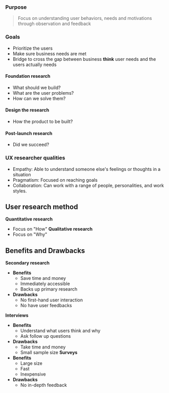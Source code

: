 ### Purpose
> Focus on understanding user behaviors, needs and motivations through observation and feedback

### Goals
- Prioritize the users
- Make sure business needs are met
- Bridge to cross the gap between business **think** user needs and the users actually needs

#### Foundation research
- What should we build?
- What are the user problems?
- How can we solve them?

#### Design the research
- How the product to be built?

#### Post-launch research
- Did we succeed?


### UX researcher qualities

- Empathy: Able to understand someone else's feelings or thoughts in a situation
- Pragmatism: Focused on reaching goals
- Collaboration: Can work with a range of people, personalities, and work styles.

## User research method

**Quantitative research**
- Focus on "How"
**Qualitative research**
- Focus on "Why"


## Benefits and Drawbacks
**Secondary research**
- **Benefits**
	- Save time and money
	- Immediately accessible
	- Backs up primary research
- **Drawbacks**
	- No first-hand user interaction
	- No have user feedbacks

**Interviews**
- **Benefits**
	- Understand what users think and why
	- Ask follow up questions
- **Drawbacks**
	- Take time and money
	- Small sample size
**Surveys**
- **Benefits**
	- Large size
	- Fast 
	- Inexpensive
- **Drawbacks**
	- No in-depth feedback


